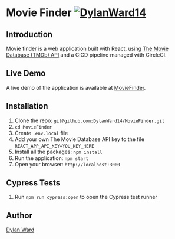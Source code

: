 # Movie Finder [![DylanWard14](https://circleci.com/gh/DylanWard14/MovieFinder/tree/master.svg?style=svg)](https://circleci.com/gh/DylanWard14/MovieFinder/tree/master)

## Introduction

Movie finder is a web application built with React, using [The Movie Database (TMDb) API](https://www.themoviedb.org/documentation/api) and a CICD pipeline managed with CircleCI.

## Live Demo

A live demo of the application is available at [MovieFinder](http://dylan-ward.com/MovieFinder).

## Installation

1. Clone the repo: `git@github.com:DylanWard14/MovieFinder.git`
2. `cd MovieFinder`
3. Create `.env.local` file
4. Add your own The Movie Database API key to the file `REACT_APP_API_KEY=YOU_KEY_HERE`
5. Install all the packages: `npm install`
6. Run the application: `npm start`
7. Open your browser: `http://localhost:3000`

## Cypress Tests

1. Run `npm run cypress:open` to open the Cypress test runner

## Author

[Dylan Ward](http://dylan-ward.com)
